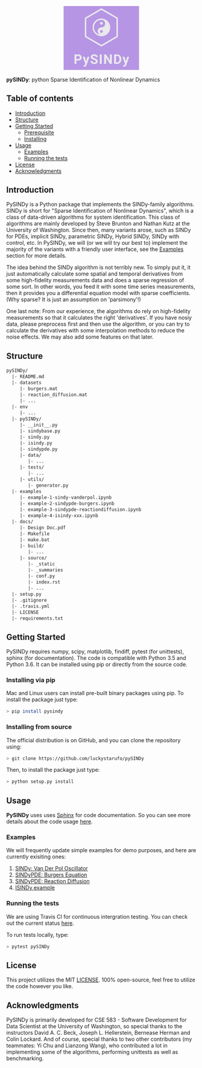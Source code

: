 <p align="center">
  <a href="https://pysindy.readthedocs.io/en/latest/" target="_blank" >
    <img alt="Python Dynamic Mode Decomposition" src="docs/source/_static/logo_PySINDy.png" width="200" />
  </a>
</p>

**pySINDy**: python Sparse Identification of Nonlinear Dynamics

## Table of contents
* [Introduction](#introduction)
* [Structure](#structure)
* [Getting Started](#getting-started)
    * [Prerequisite](#prerequisite)
    * [Installing](#installing)
* [Usage](#usage)
    * [Examples](#examples)
    * [Running the tests](#running-the-tests)
* [License](#license)
* [Acknowledgments](#acknowledgments)

## Introduction
PySINDy is a Python package that implements the SINDy-family algorithms. 
SINDy is short for "Sparse Identification of Nonlinear Dynamics", which 
is a class of data-driven algorithms for system identification. This class 
of algorithms are mainly developed by Steve Brunton and Nathan Kutz at the 
University of Washington. Since then, many variants arose, such as SINDy for 
PDEs, implicit SINDy, parametric SINDy, Hybrid SINDy, SINDy with control, etc. 
In PySINDy, we will (or we will try our best to) implement the majority of 
the variants with a friendly user interface, see the [Examples](#examples) 
section for more details. 

The idea behind the SINDy algorithm is not terribly new. To simply put it, 
it just automatically calculate some spatial and temporal derivatives from 
some high-fidelity measurements data and does a sparse regression of some sort.
In other words, you feed it with some time series measurements, then it provides
you a differential equation model with sparse coefficients. (Why sparse? It is 
just an assumption on 'parsimony'!)

One last note: From our experience, the algorithms do rely on high-fidelity measurements
so that it calculates the right 'derivatives'. If you have nosiy data, please preprocess 
first and then use the algorithm, or you can try to calculate the derivatives with some 
interpolation methods to reduce the noise effects. We may also add some features on that 
later.

## Structure
    pySINDy/
      |- README.md
      |- datasets
         |- burgers.mat
         |- reaction_diffusion.mat
         |- ...
      |- env
         |- ...
      |- pySINDy/
         |- __init__.py
         |- sindybase.py
         |- sindy.py
         |- isindy.py
         |- sindypde.py
         |- data/
            |- ...
         |- tests/
            |- ...
         |- utils/
            |- generator.py
      |- examples
         |- example-1-sindy-vanderpol.ipynb
         |- example-2-sindypde-burgers.ipynb
         |- example-3-sindypde-reactiondiffusion.ipynb
         |- example-4-isindy-xxx.ipynb
      |- docs/
         |- Design Doc.pdf
         |- Makefile
         |- make.bat
         |- build/
            |- ...
         |- source/
            |- _static
            |- _summaries
            |- conf.py
            |- index.rst
            |- ...
      |- setup.py
      |- .gitignore
      |- .travis.yml
      |- LICENSE
      |- requirements.txt


## Getting Started

PySINDy requires numpy, scipy, matplotlib, findiff, pytest (for unittests), sphinx (for documentation). 
The code is compatible with Python 3.5 and Python 3.6. It can be installed using pip or directly 
from the source code.

### Installing via pip

Mac and Linux users can install pre-built binary packages using pip. To install the package just type:
```bash
> pip install pysindy
```

### Installing from source

The official distribution is on GitHub, and you can clone the repository using:
```bash
> git clone https://github.com/luckystarufo/pySINDy
```
Then, to install the package just type:
```bash
> python setup.py install
```

## Usage
**PySINDy** uses uses [Sphinx](http://www.sphinx-doc.org/en/stable/) for code documentation.
So you can see more details about the code usage [here](https://pysindy.readthedocs.io/en/latest/).

### Examples
We will frequently update simple examples for demo purposes, and here are currently exisiting
ones:
1. [SINDy: Van Der Pol Oscillator](examples/example-1-sindy-vanderpol.ipynb)
2. [SINDyPDE: Burgers Equation](examples/example-2-sindypde-burgers.ipynb)
3. [SINDyPDE: Reaction Diffusion](examples/example-3-sindypde-reactiondiffusion.ipynb)
4. [ISINDy example](examples/example-4-isindy-xxx.ipynb)

### Running the tests
We are using Travis CI for continuous intergration testing. You can check out the current status 
[here](https://travis-ci.org/luckystarufo/pySINDy).

To run tests locally, type:
```bash
> pytest pySINDy
```

## License
This project utilizes the MIT [LICENSE](LICENSE).
100% open-source, feel free to utilize the code however you like. 

## Acknowledgments
PySINDy is primarily developed for CSE 583 - Software Development for Data Scientist
at the University of Washington, so special thanks to the instructors David A. C. Beck,
Joseph L. Hellerstein, Bernease Herman and Colin Lockard. 
And of course, special thanks to two other contributors (my teammates: Yi Chu and Lianzong Wang), 
who contributed a lot in implementing some of the algorithms, performing unittests as well as benchmarking.
